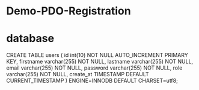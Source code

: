 # Demo-PDO-Registration

# database 
CREATE TABLE users (
    id int(10) NOT NULL AUTO_INCREMENT PRIMARY KEY,
    firstname varchar(255) NOT NULL,
	lastname varchar(255) NOT NULL,
    email varchar(255) NOT NULL,
    password varchar(255) NOT NULL,
    role varchar(255) NOT NULL,
    create_at TIMESTAMP DEFAULT CURRENT_TIMESTAMP
) ENGINE=INNODB DEFAULT CHARSET=utf8;
